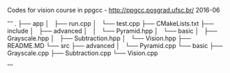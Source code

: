 Codes for vision course in ppgcc - http://ppgcc.posgrad.ufsc.br/
2016-06

'''
.
├── app
│   ├── run.cpp
│   └── test.cpp
├── CMakeLists.txt
├── include
│   ├── advanced
│   │   └── Pyramid.hpp
│   └── basic
│       ├── Grayscale.hpp
│       ├── Subtraction.hpp
│       └── Vision.hpp
├── README.MD
└── src
    ├── advanced
    │   └── Pyramid.cpp
    └── basic
        ├── Grayscale.cpp
        ├── Subtraction.cpp
        └── Vision.cpp

'''